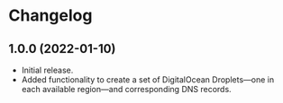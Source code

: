 # Changelog

## 1.0.0 (2022-01-10)

* Initial release.
* Added functionality to create a set of DigitalOcean Droplets—one in each available region—and corresponding DNS records.